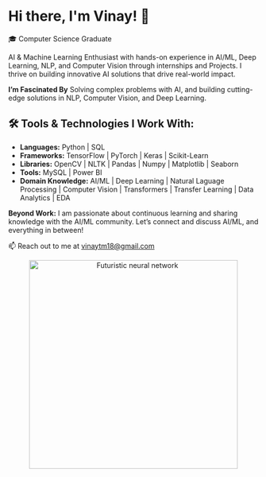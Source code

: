 # Hi there, I'm Vinay! 👋  

🎓 Computer Science Graduate  

AI & Machine Learning Enthusiast with hands-on experience in AI/ML, Deep Learning, NLP, and Computer Vision through internships and Projects. 
I thrive on building innovative AI solutions that drive real-world impact.

**I’m Fascinated By** Solving complex problems with AI, and building cutting-edge solutions in NLP, Computer Vision, and Deep Learning.

## 🛠️ Tools & Technologies I Work With:

- **Languages:** Python | SQL
- **Frameworks:** TensorFlow | PyTorch | Keras | Scikit-Learn
- **Libraries:** OpenCV | NLTK | Pandas | Numpy | Matplotlib | Seaborn
- **Tools:** MySQL | Power BI
- **Domain Knowledge:** AI/ML | Deep Learning | Natural Laguage Processing | Computer Vision | Transformers | Transfer Learning | Data Analytics | EDA

**Beyond Work:** I am passionate about continuous learning and sharing knowledge with the AI/ML community. Let’s connect and discuss AI/ML, and everything in between!

📫 Reach out to me at vinaytm18@gmail.com

<!-- centered -->
<div align="center">
  <img alt="Futuristic neural network" src="https://media.giphy.com/media/eNAsjO55tPbgaor7ma/giphy.gif" width="420"/>
</div>






